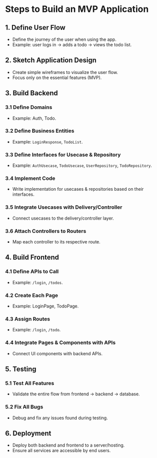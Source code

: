 # Steps to Build an MVP Application

## 1. Define User Flow
- Define the journey of the user when using the app.  
- Example: user logs in → adds a todo → views the todo list.

## 2. Sketch Application Design
- Create simple wireframes to visualize the user flow.  
- Focus only on the essential features (MVP).

## 3. Build Backend
### 3.1 Define Domains
- Example: Auth, Todo.

### 3.2 Define Business Entities
- Example: `LoginResponse`, `TodoList`.

### 3.3 Define Interfaces for Usecase & Repository
- Example: `AuthUsecase`, `TodoUsecase`, `UserRepository`, `TodoRepository`.

### 3.4 Implement Code
- Write implementation for usecases & repositories based on their interfaces.

### 3.5 Integrate Usecases with Delivery/Controller
- Connect usecases to the delivery/controller layer.

### 3.6 Attach Controllers to Routers
- Map each controller to its respective route.

## 4. Build Frontend
### 4.1 Define APIs to Call
- Example: `/login`, `/todos`.

### 4.2 Create Each Page
- Example: LoginPage, TodoPage.

### 4.3 Assign Routes
- Example: `/login`, `/todo`.

### 4.4 Integrate Pages & Components with APIs
- Connect UI components with backend APIs.

## 5. Testing
### 5.1 Test All Features
- Validate the entire flow from frontend → backend → database.

### 5.2 Fix All Bugs
- Debug and fix any issues found during testing.

## 6. Deployment
- Deploy both backend and frontend to a server/hosting.  
- Ensure all services are accessible by end users.
